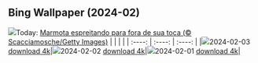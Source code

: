 ## Bing Wallpaper (2024-02)
![](https://www.bing.com/th?id=OHR.AlpineMarmot_PT-BR7817972128_UHD.jpg&w=1000)Today: [Marmota espreitando para fora de sua toca (© Scacciamosche/Getty Images)](https://www.bing.com/th?id=OHR.AlpineMarmot_PT-BR7817972128_UHD.jpg&rf=LaDigue_UHD.jpg&pid=hp&w=3840&h=2160&rs=1&c=4)
|      |      |      |
| :----: | :----: | :----: |
|![](https://www.bing.com/th?id=OHR.AlpineMarmot_PT-BR7817972128_UHD.jpg&pid=hp&w=384&h=216&rs=1&c=4)2024-02-03 [download 4k](https://www.bing.com/th?id=OHR.AlpineMarmot_PT-BR7817972128_UHD.jpg&rf=LaDigue_UHD.jpg&pid=hp&w=3840&h=2160&rs=1&c=4)|![](https://www.bing.com/th?id=OHR.HalbinselJasmund_PT-BR2384900992_UHD.jpg&pid=hp&w=384&h=216&rs=1&c=4)2024-02-02 [download 4k](https://www.bing.com/th?id=OHR.HalbinselJasmund_PT-BR2384900992_UHD.jpg&rf=LaDigue_UHD.jpg&pid=hp&w=3840&h=2160&rs=1&c=4)|![](https://www.bing.com/th?id=OHR.MacawParrot_PT-BR2174373090_UHD.jpg&pid=hp&w=384&h=216&rs=1&c=4)2024-02-01 [download 4k](https://www.bing.com/th?id=OHR.MacawParrot_PT-BR2174373090_UHD.jpg&rf=LaDigue_UHD.jpg&pid=hp&w=3840&h=2160&rs=1&c=4)|
